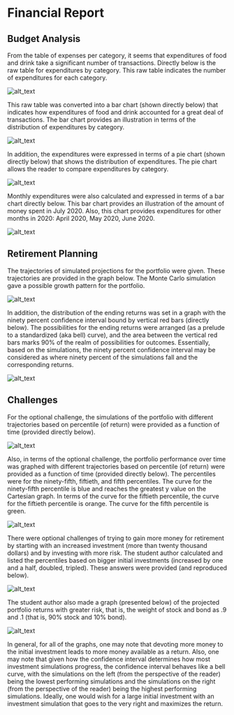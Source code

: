# Financial Report




## Budget Analysis

From the table of expenses per category, it seems that expenditures of food and drink take a significant number of transactions. Directly below is the raw table for expenditures by category. This raw table indicates the number of expenditures for each category.



![alt_text](one.JPG)



This raw table was converted into a bar chart (shown directly below) that indicates how expenditures of food and drink accounted for a great deal of transactions. The bar chart provides an illustration in terms of the distribution of expenditures by category.



![alt_text](two.JPG)



In addition, the expenditures were expressed in terms of a pie chart (shown directly below) that shows the distribution of expenditures. The pie chart allows the reader to compare expenditures by category.


![alt_text](three.JPG)


Monthly expenditures were also calculated and expressed in terms of a bar chart directly below. This bar chart provides an illustration of the amount of money spent in July 2020. Also, this chart provides expenditures for other months in 2020: April 2020, May 2020, June 2020.



![alt_text](four.JPG)



## Retirement Planning

The trajectories of simulated projections for the portfolio were given. These trajectories are provided in the graph below. The Monte Carlo simulation gave a possible growth pattern for the portfolio.




![alt_text](five.JPG)




In addition, the distribution of the ending returns was set in a graph with the ninety percent confidence interval bound by vertical red bars (directly below). The possibilities for the ending returns were arranged (as a prelude to a standardized (aka bell) curve), and the area between the vertical red bars marks 90% of the realm of possibilities for outcomes. Essentially, based on the simulations, the ninety percent confidence interval may be considered as where ninety percent of the simulations fall and the corresponding returns.




![alt_text](six.JPG)





## Challenges


For the optional challenge, the simulations of the portfolio with different trajectories based on percentile (of return) were provided as a function of time (provided directly below). 




![alt_text](seven.JPG)


Also, in terms of the optional challenge, the portfolio performance over time was graphed with different trajectories based on percentile (of return) were provided as a function of time (provided directly below). The percentiles were for the ninety-fifth, fiftieth, and fifth percentiles. The curve for the ninety-fifth percentile is blue and reaches the greatest y value on the Cartesian graph. In terms of the curve for the fiftieth percentile, the curve for the fiftieth percentile is orange. The curve for the fifth percentile is green.



![alt_text](eight.JPG)



There were optional challenges of trying to gain more money for retirement by starting with an increased investment (more than twenty thousand dollars) and by investing with more risk. The student author calculated and listed the percentiles based on bigger initial investments (increased by one and a half, doubled, tripled). These answers were provided (and reproduced below). 






![alt_text](decem.JPG)








The student author also made a graph (presented below) of the projected portfolio returns with greater risk, that is, the weight of stock and bond as .9 and .1 (that is, 90% stock and 10% bond).


![alt_text](nine.JPG)




In general, for all of the graphs, one may note that devoting more money to the initial investment leads to more money available as a return. Also, one may note that given how the confidence interval determines how most investment simulations progress, the confidence interval behaves like a bell curve, with the simulations on the left (from the perspective of the reader) being the lowest performing simulations and the simulations on the right (from the perspective of the reader) being the highest performing simulations. Ideally, one would wish for a large initial investment with an investment simulation that goes to the very right and maximizes the return.